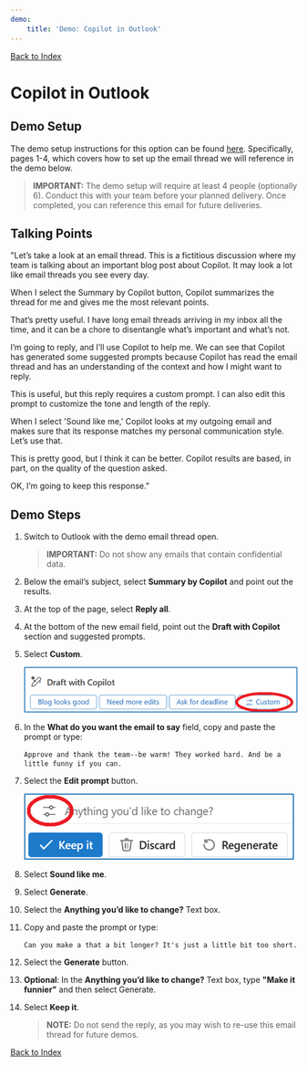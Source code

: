 ```yaml
---
demo:
    title: 'Demo: Copilot in Outlook'
---
```


[Back to Index](https://microsoftlearning.github.io/MS-4012-Microsoft-Copilot-Web-Based-Interactive-Experience-for-Executives/)

# Copilot in Outlook

## Demo Setup

The demo setup instructions for this option can be found [here](https://microsoft.seismic.com/Link/Content/DCFPQWmT2DMXC8WJjgjP4H44GWXG). Specifically, pages 1-4, which covers how to set up the email thread we will reference in the demo below.

> **IMPORTANT:**  The demo setup will require at least 4 people (optionally 6). Conduct this with your team before your planned delivery. Once completed, you can reference this email for future deliveries.

## Talking Points

"Let’s take a look at an email thread. This is a fictitious discussion where my team is talking about an important blog post about Copilot. It may look a lot like email threads you see every day.

When I select the Summary by Copilot button, Copilot summarizes the thread for me and gives me the most relevant points.

That’s pretty useful. I have long email threads arriving in my inbox all the time, and it can be a chore to disentangle what’s important and what’s not.

I’m going to reply, and I’ll use Copilot to help me. We can see that Copilot has generated some suggested prompts because Copilot has read the email thread and has an understanding of the context and how I might want to reply.

This is useful, but this reply requires a custom prompt. I can also edit this prompt to customize the tone and length of the reply.

When I select 'Sound like me,' Copilot looks at my outgoing email and makes sure that its response matches my personal communication style. Let’s use that.

This is pretty good, but I think it can be better. Copilot results are based, in part, on the quality of the question asked.

OK, I’m going to keep this response."

## Demo Steps

1. Switch to Outlook with the demo email thread open.

    > **IMPORTANT:**  Do not show any emails that contain confidential data.

1. Below the email’s subject, select **Summary by Copilot** and point out the results.
1. At the top of the page, select **Reply all**.
1. At the bottom of the new email field, point out the **Draft with Copilot** section and suggested prompts.
1. Select **Custom**.

    ![Screenshot showing the custom prompt option in Copilot for Outlook.](../Demos/Media/outlook_custom.png)


1. In the **What do you want the email to say** field, copy and paste the prompt or type: 

    ```text
    Approve and thank the team--be warm! They worked hard. And be a little funny if you can.
    ```

1. Select the **Edit prompt** button.

    ![Screenshot showing the edit prompt option in Copilot for Outlook.](../Demos/Media/edit_prompt_outlook.png)

1. Select **Sound like me**.
1. Select **Generate**.
1. Select the **Anything you’d like to change?** Text box.
1. Copy and paste the prompt or type: 

    ```text
    Can you make a that a bit longer? It's just a little bit too short.
    ```

1. Select the **Generate** button.  
1. **Optional**: In the **Anything you’d like to change?** Text box, type **"Make it funnier"** and then select Generate.
1. Select **Keep it**.

    > **NOTE:**  Do not send the reply, as you may wish to re-use this email thread for future demos.

[Back to Index](https://microsoftlearning.github.io/MS-4012-Microsoft-Copilot-Web-Based-Interactive-Experience-for-Executives/)
